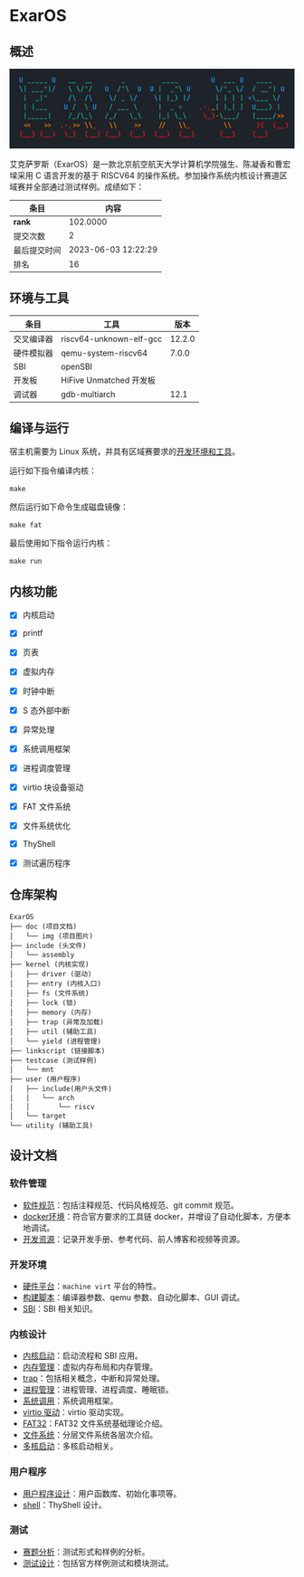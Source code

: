 # ExarOS

## 概述

![banner](./doc/img/banner.png)

艾克萨罗斯（ExarOS）是一款北京航空航天大学计算机学院强生、陈凝香和曹宏墚采用 C 语言开发的基于 RISCV64 的操作系统。参加操作系统内核设计赛道区域赛并全部通过测试样例。成绩如下：

| 条目         | 内容                |
| ------------ | ------------------- |
| **rank**     | 102.0000            |
| 提交次数     | 2                   |
| 最后提交时间 | 2023-06-03 12:22:29 |
| 排名         | 16                  |



## 环境与工具

| 条目       | 工具                    | 版本   |
| ---------- | ----------------------- | ------ |
| 交叉编译器 | riscv64-unknown-elf-gcc | 12.2.0 |
| 硬件模拟器 | qemu-system-riscv64     | 7.0.0  |
| SBI        | openSBI                 |        |
| 开发板     | HiFive Unmatched 开发板 |        |
| 调试器     | gdb-multiarch           | 12.1   |



## 编译与运行

宿主机需要为 Linux 系统，并具有区域赛要求的[开发环境和工具]([ttps://github.com/loboris/ktool/tree/master/kendryte-toolchain/bin](https://github.com/loboris/ktool/tree/master/kendryte-toolchain/bin))。

运行如下指令编译内核：

```shell
make 
```

然后运行如下命令生成磁盘镜像：

```shell
make fat
```

最后使用如下指令运行内核：

```shell
make run
```



## 内核功能

- [x] 内核启动
- [x] printf
- [x] 页表
- [x] 虚拟内存
- [x] 时钟中断
- [x] S 态外部中断
- [x] 异常处理
- [x] 系统调用框架
- [x] 进程调度管理
- [x] virtio 块设备驱动
- [x] FAT 文件系统
- [x] 文件系统优化
- [x] ThyShell 
- [x] 测试遍历程序



## 仓库架构

```shell
ExarOS
├── doc (项目文档)
│   └── img (项目图片)
├── include (头文件)
│   └── assembly 
├── kernel (内核实现)
│   ├── driver (驱动)
│   ├── entry (内核入口)
│   ├── fs (文件系统)
│   ├── lock (锁)
│   ├── memory (内存)
│   ├── trap (异常及加载)
│   ├── util (辅助工具)
│   └── yield (进程管理)
├── linkscript (链接脚本)
├── testcase (测试样例)
│   └── mnt 
├── user (用户程序)
│   ├── include(用户头文件)
│   │   └── arch
│   │       └── riscv
│   └── target 
└── utility (辅助工具)
```



## 设计文档

### 软件管理

- [软件规范](./doc/convention.md)：包括注释规范、代码风格规范、git commit 规范。
- [docker环境](docker.md)：符合官方要求的工具链 docker，并增设了自动化脚本，方便本地调试。
- [开发资源](./doc/resource.md)：记录开发手册、参考代码、前人博客和视频等资源。

### 开发环境

- [硬件平台](./doc/)：`machine virt` 平台的特性。
- [构建脚本](./doc/make.md)：编译器参数、qemu 参数、自动化脚本、GUI 调试。
- [SBI](./doc/sbi.md)：SBI 相关知识。

### 内核设计

- [内核启动](./doc/boot.md)：启动流程和 SBI 应用。
- [内存管理](./doc/memory.md)：虚拟内存布局和内存管理。
- [trap](./doc/trap.md)：包括相关概念，中断和异常处理。
- [进程管理](./doc/process.md)：进程管理、进程调度、睡眠锁。
- [系统调用](./doc/syscall.md)：系统调用框架。
- [virtio 驱动](./doc/virtio.md)：virtio 驱动实现。
- [FAT32](./doc/fat.md)：FAT32 文件系统基础理论介绍。
- [文件系统](./doc/fs.md)：分层文件系统各层次介绍。
- [多核启动](./doc/multicore.md)：多核启动相关。

### 用户程序

- [用户程序设计](./doc/user.md)：用户函数库、初始化事项等。
- [shell](./doc/shell.md)：ThyShell 设计。

### 测试

- [赛题分析](precomp.md)：测试形式和样例的分析。
- [测试设计](./doc/test.md)：包括官方样例测试和模块测试。
